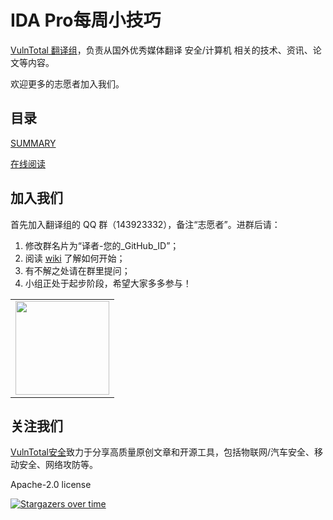 # IDA Pro每周小技巧

[VulnTotal 翻译组](https://github.com/VulnTotal-Team/TranslateProject)，负责从国外优秀媒体翻译 安全/计算机 相关的技术、资讯、论文等内容。

欢迎更多的志愿者加入我们。

## 目录

[SUMMARY](./SUMMARY.md)

[在线阅读](https://firmianay.gitbook.io/ida-pro-tips/)

## 加入我们

首先加入翻译组的 QQ 群（143923332），备注“志愿者”。进群后请：
1. 修改群名片为“译者-您的_GitHub_ID”；
2. 阅读 [wiki](https://firmianay.gitbook.io/translateproject) 了解如何开始；
3. 有不解之处请在群里提问；
4. 小组正处于起步阶段，希望大家多多参与！

<table><tr>
<td align="center"><img src=./qq.jpg width="150"></td>
</tr></table>

## 关注我们

[VulnTotal安全](https://github.com/VulnTotal-Team)致力于分享高质量原创文章和开源工具，包括物联网/汽车安全、移动安全、网络攻防等。

Apache-2.0 license

[![Stargazers over time](https://starchart.cc/VulnTotal-Team/IDA-Pro-tips.svg)](https://starchart.cc/VulnTotal-Team/IDA-Pro-tips)
